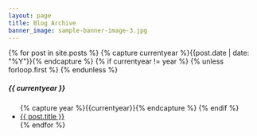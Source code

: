 ```yaml
---
layout: page
title: Blog Archive
banner_image: sample-banner-image-3.jpg
---
```


<div>
  {% for post in site.posts %}
    {% capture currentyear %}{{post.date | date: "%Y"}}{% endcapture %}
      {% if currentyear != year %}
        {% unless forloop.first %}
        </ul>
        {% endunless %}
        <h5>{{ currentyear }}</h5>
        <ul>
        {% capture year %}{{currentyear}}{% endcapture %} 
      {% endif %}
      <li><a href="{{ post.url | prepend: site.baseurl }}">{{ post.title }}</a></li>
  {% endfor %}
</div>